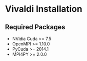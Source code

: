 # Vivaldi Installation
## Required Packages
* NVidia Cuda >= 7.5  
* OpenMPI >= 1.10.0  
* PyCuda >= 2014.1  
* MPI4PY >= 2.0.0  

